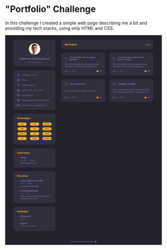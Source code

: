 # "Portfolio" Challenge

In this challenge I created a simple web page describing me a bit and providing my tech stacks, using only HTML and CSS.

![alt text](https://github.com/guilhermedesousa/challenge-portfolio/blob/main/assets/images/screencapture-challenge-portfolio.png?raw=true)